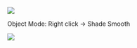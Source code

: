 
![](https://i.imgur.com/y9btnkA.png)

Object Mode: Right click -> Shade Smooth

![](https://i.imgur.com/9F6EUns.png)
